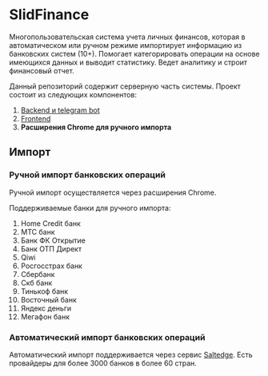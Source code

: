 # SlidFinance
Многопользовательская система учета личных финансов, которая в автоматическом или ручном режиме импортирует информацию из банковских систем (10+). Помогает категорировать операции на основе имеющихся данных и выводит статистику. Ведет аналитику и строит финансовый отчет.

Данный репозиторий содержит серверную часть системы. Проект состоит из следующих компонентов:
1. [Backend и telegram bot](https://github.com/SlidEnergy/slidfinance-backend)
2. [Frontend](https://github.com/SlidEnergy/slidfinance-frontend)
3. **Расширения Chrome для ручного импорта**

## Импорт
### Ручной импорт банковских операций
Ручной импорт осуществляется через расширения Chrome.

Поддерживаемые банки для ручного импорта:
1. Home Credit банк
2. МТС банк
3. Банк ФК Открытие
4. Банк ОТП Директ
5. Qiwi
6. Росгосстрах банк
7. Сбербанк
8. Скб банк
9. Тинькоф банк
10. Восточный банк
11. Яндекс деньги
12. Мегафон банк

### Автоматический импорт банковских операций
Автоматический импорт поддерживается через сервис [Saltedge](https://www.saltedge.com/). Есть провайдеры для более 3000 банков в более 60 стран.
